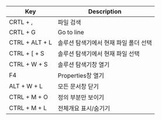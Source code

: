 | Key  | Description |
| ------------- | ------------- |
| CRTL + ,  | 파일 검색  |
| CRTL + G | Go to line |
| CTRL + ALT + L  | 솔루션 탐색기에서 현재 파일 폴더 선택  |
| CTRL + [ + S  | 솔루션 탐색기에서 현재 파일 선택  |
| CTRL + W + S | 솔루션 탐색기창 열기 |
| F4 | Properties창 열기|
| ALT + W + L | 모든 문서창 닫기 |
| CTRL + M + O | 정의 부분만 보이기 |
| CTRL + M + L | 전체개요 표시/숨기기 |
